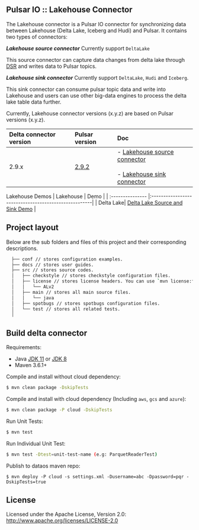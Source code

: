 ## Pulsar IO :: Lakehouse Connector

The Lakehouse connector is a Pulsar IO connector for synchronizing data between Lakehouse (Delta Lake, Iceberg and Hudi) and Pulsar. It contains two types of connectors:

***Lakehouse source connector***
Currently support `DeltaLake`

This source connector can capture data changes from delta lake through [DSR](https://github.com/delta-io/connectors/wiki/Delta-Standalone-Reader) and writes data to Pulsar topics.

***Lakehouse sink connector***
Currently support `DeltaLake`, `Hudi` and `Iceberg`.

This sink connector can consume pulsar topic data and write into Lakehouse and users can use other big-data engines to process the delta lake table data further.


Currently, Lakehouse connector versions (x.y.z) are based on Pulsar versions (x.y.z).

| Delta connector version | Pulsar version                                       | Doc |
| :--------------- |:-----------------------------------------------------| :------------------------------|
2.9.x| [2.9.2](https://github.com/apache/pulsar/tree/v2.9.2)| - [Lakehouse source connector](docs/lakehouse-source.md)<br><br>- [Lakehouse sink connector](docs/lakehouse-sink.md)


Lakehouse Demos
| Lakehouse | Demo                                      |
| :--------------- |:-----------------------------------------------------|
| Delta Lake| [Delta Lake Source and Sink Demo](docs/delta-lake-demo.md)  |


## Project layout

Below are the sub folders and files of this project and their corresponding descriptions.

  ```bash
    ├── conf // stores configuration examples.
    ├── docs // stores user guides.
    ├── src // stores source codes.
    │   ├── checkstyle // stores checkstyle configuration files.
    │   ├── license // stores license headers. You can use `mvn license:format` to format the project with the stored license header.
    │   │   └── ALv2
    │   ├── main // stores all main source files.
    │   │   └── java
    │   ├── spotbugs // stores spotbugs configuration files.
    │   └── test // stores all related tests.
    │ 
  ```

## Build delta connector

Requirements:
* Java [JDK 11](https://adoptium.net/?variant=openjdk11) or [JDK 8](https://adoptium.net/?variant=openjdk8)
* Maven 3.6.1+

Compile and install without cloud dependency:

```bash
$ mvn clean package -DskipTests
```

Compile and install with cloud dependency (Including `aws`, `gcs` and `azure`):

```bash
$ mvn clean package -P cloud -DskipTests
```

Run Unit Tests:

```bash
$ mvn test
```

Run Individual Unit Test:

```bash
$ mvn test -Dtest=unit-test-name (e.g: ParquetReaderTest)
```

Publish to dataos maven repo:
```shell
$ mvn deploy -P cloud -s settings.xml -Dusername=abc -Dpassword=pqr -DskipTests=true
``` 

## License

Licensed under the Apache License, Version 2.0: http://www.apache.org/licenses/LICENSE-2.0
